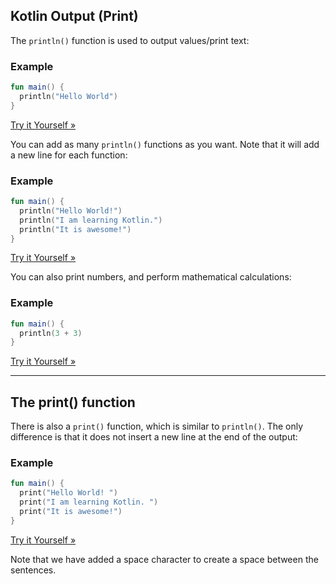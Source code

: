 
## Kotlin Output (Print)

The `println()` function is used to output values/print text:

### Example

```kotlin
fun main() {
  println("Hello World")
}
```

[Try it Yourself »](https://www.w3schools.com/kotlin/trykotlin.php?filename=demo_output)

You can add as many `println()` functions as you want. Note that it will add a new line for each function:

### Example

```kotlin
fun main() {
  println("Hello World!")
  println("I am learning Kotlin.")
  println("It is awesome!")
}
```

[Try it Yourself »](https://www.w3schools.com/kotlin/trykotlin.php?filename=demo_output2)

You can also print numbers, and perform mathematical calculations:

### Example

```kotlin
fun main() {
  println(3 + 3)
}
```

[Try it Yourself »](https://www.w3schools.com/kotlin/trykotlin.php?filename=demo_output3)

---

## The print() function

There is also a `print()` function, which is similar to `println()`. The only difference is that it does not insert a new line at the end of the output:

### Example

```kotlin
fun main() {
  print("Hello World! ")
  print("I am learning Kotlin. ")
  print("It is awesome!")
}
```

[Try it Yourself »](https://www.w3schools.com/kotlin/trykotlin.php?filename=demo_output_print)

Note that we have added a space character to create a space between the sentences.